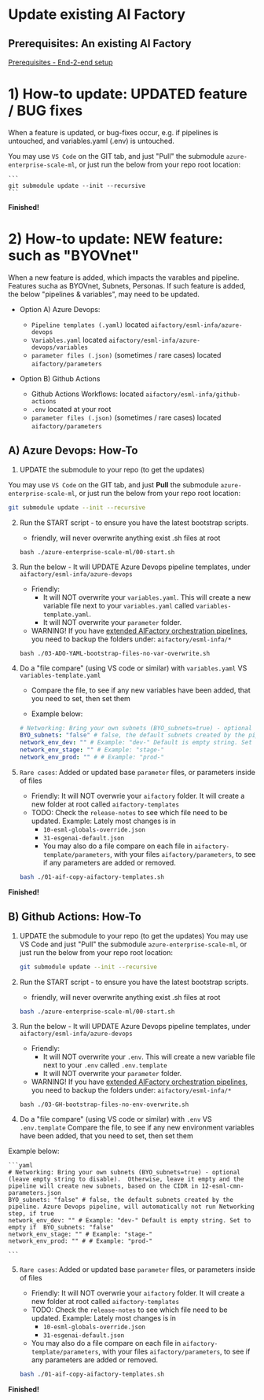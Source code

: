 # Update existing AI Factory

## Prerequisites: An existing AI Factory
[Prerequisites - End-2-end setup](./24-end-2-end-setup.md)


# 1) How-to update: UPDATED feature / BUG fixes
When a feature is updated, or bug-fixes occur, e.g. if pipelines is untouched, and variables.yaml (.env) is untouched. 

You may use `VS Code` on the GIT tab, and just "Pull" the submodule `azure-enterprise-scale-ml`, or just run the below from your repo root location:

    ```
    git submodule update --init --recursive
    ```

**Finished!**

# 2) How-to update: NEW feature: such as "BYOVnet"
When a new feature is added, which impacts the varables and pipeline. Features sucha as BYOVnet, Subnets, Personas. 
If such feature is added, the below "pipelines & variables", may need to be updated. 

- Option A) Azure Devops: 
    - `Pipeline templates (.yaml)` located `aifactory/esml-infa/azure-devops`
    - `Variables.yaml` located `aifactory/esml-infa/azure-devops/variables`
    - `parameter files (.json)` (sometimes / rare cases) located `aifactory/parameters`

- Option B) Github Actions
    - Github Actions Workflows: located `aifactory/esml-infa/github-actions`
    - `.env` located at your root
    - `parameter files (.json)` (sometimes / rare cases) located `aifactory/parameters`

##  A) Azure Devops: How-To

1) UPDATE the submodule to your repo (to get the updates)

You may use `VS Code` on the GIT tab, and just **Pull** the submodule `azure-enterprise-scale-ml`, or just run the below from your repo root location:


```bash
git submodule update --init --recursive
```

2) Run the START script - to ensure you have the latest bootstrap scripts. 
    - friendly, will never overwrite anything exist .sh files at root
    ```
    bash ./azure-enterprise-scale-ml/00-start.sh
    ```

3) Run the below - It will UPDATE Azure Devops pipeline templates, under `aifactory/esml-infa/azure-devops`
    - Friendly: 
        - It will NOT overwrite your `variables.yaml`. This will create a new variable file next to your `variables.yaml` called `variables-template.yaml`. 
        - It will NOT overwrite your `parameter` folder. 
    - WARNING! If you have [extended AIFactory orchestration pipelines](./27-extend-AIF-pipelines.md), you need to backup the folders under: `aifactory/esml-infa/*`

    ```
    bash ./03-ADO-YAML-bootstrap-files-no-var-overwrite.sh
    ```

4) Do a "file compare" (using VS code or similar) with  `variables.yaml` VS  `variables-template.yaml`
    - Compare the file, to see if any new variables have been added, that you need to set, then set them

    - Example below: 

    ```yaml
    # Networking: Bring your own subnets (BYO_subnets=true) - optional (leave empty string to disable).  Otherwise, leave it empty and the pipeline will create new subnets, based on the CIDR in 12-esml-cmn-parameters.json
    BYO_subnets: "false" # false, the default subnets created by the pipeline. Azure Devops pipeline, will automatically not run Networking step, if true
    network_env_dev: "" # Example: "dev-" Default is empty string. Set to empty if  BYO_subnets: "false"
    network_env_stage: "" # Example: "stage-"
    network_env_prod: "" # # Example: "prod-"
    ```

5) `Rare cases`: Added or updated base `parameter` files, or parameters inside of files
    - Friendly: It will NOT overwrie your `aifactory` folder. It will create a new folder at root called `aifactory-templates`
    - TODO: Check the `release-notes` to see which file need to be updated. Example: Lately most changes is in 
        - `10-esml-globals-override.json`
        - `31-esgenai-default.json`
        - You may also do a file compare on each file in `aifactory-template/parameters`, with your files `aifactory/parameters`, to see if any parameters are added or removed. 

    ```bash
    bash ./01-aif-copy-aifactory-templates.sh
    ```

**Finished!**

##  B) Github Actions: How-To

1) UPDATE the submodule to your repo (to get the updates) 
You may use VS Code and just "Pull" the submodule `azure-enterprise-scale-ml`, or just run the below from your repo root location:

    ```bash
    git submodule update --init --recursive
    ```

2) Run the START script - to ensure you have the latest bootstrap scripts. 
    - friendly, will never overwrite anything exist .sh files at root
    
    ```bash
    bash ./azure-enterprise-scale-ml/00-start.sh
    ```

3) Run the below - It will UPDATE Azure Devops pipeline templates, under `aifactory/esml-infa/azure-devops`
    - Friendly: 
        - It will NOT overwrite your `.env`. This will create a new variable file next to your `.env` called `.env.template`
        - It will NOT overwrite your `parameter` folder. 
    - WARNING! If you have [extended AIFactory orchestration pipelines](./27-extend-AIF-pipelines.md), you need to backup the folders under: `aifactory/esml-infa/*`

    ```
    bash ./03-GH-bootstrap-files-no-env-overwrite.sh
    ```

4) Do a "file compare" (using VS code or similar) with  `.env` VS  `.env.template`
Compare the file, to see if any new environment variables have been added, that you need to set, then set them

Example below: 

    ```yaml
    # Networking: Bring your own subnets (BYO_subnets=true) - optional (leave empty string to disable).  Otherwise, leave it empty and the pipeline will create new subnets, based on the CIDR in 12-esml-cmn-parameters.json
    BYO_subnets: "false" # false, the default subnets created by the pipeline. Azure Devops pipeline, will automatically not run Networking step, if true
    network_env_dev: "" # Example: "dev-" Default is empty string. Set to empty if  BYO_subnets: "false"
    network_env_stage: "" # Example: "stage-"
    network_env_prod: "" # # Example: "prod-"

    ```

5) `Rare cases`: Added or updated base `parameter` files, or parameters inside of files
    - Friendly: It will NOT overwrie your `aifactory` folder. It will create a new folder at root called `aifactory-templates`
    - TODO: Check the `release-notes` to see which file need to be updated. Example: Lately most changes is in 
        - `10-esml-globals-override.json`
        - `31-esgenai-default.json`
    - You may also do a file compare on each file in `aifactory-template/parameters`, with your files `aifactory/parameters`, to see if any parameters are added or removed. 

    ```bash
    bash ./01-aif-copy-aifactory-templates.sh
    ```

**Finished!**
